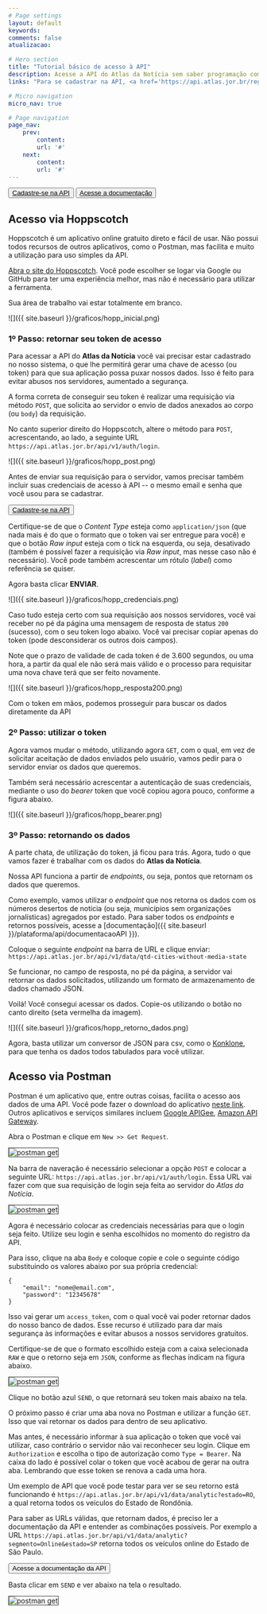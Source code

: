 ```yaml
---
# Page settings
layout: default
keywords:
comments: false
atualizacao:

# Hero section
title: "Tutorial básico de acesso à API"
description: Acesse a API do Atlas da Notícia sem saber programação com esse passo a passo detalhado
links: "Para se cadastrar na API, <a href='https://api.atlas.jor.br/register' target='_blank'>clique aqui</a>. Acesse o GitHub do pacote R <a href='https://github.com/voltdatalab/newsatlasbr' target='_blank'>aqui</a>."

# Micro navigation
micro_nav: true

# Page navigation
page_nav:
    prev:
        content:
        url: '#'
    next:
        content:
        url: '#'
---
```


<style>
p img{
  border: 1px solid #333
}
</style>


<a href="{{ site.baseurl }}/plataforma/api/utilizarAPI"><button class="btn btn--dark btn--rounded btn--w-icon" style="display:inline">Cadastre-se na API</button></a> <a href="{{ site.baseurl }}/plataforma/api/documentacaoAPI }}"><button class="btn btn--dark btn--rounded btn--w-icon" style="display:inline"> Acesse a documentação </button></a>

## Acesso via Hoppscotch

Hoppscotch é um aplicativo online gratuito direto e fácil de usar. Não possui todos recursos de outros aplicativos, como o Postman, mas facilita e muito a utilização para uso simples da API.

[Abra o site do Hoppscotch](https://hoppscotch.io/). Você pode escolher se logar via Google ou GitHub para ter uma experiência melhor, mas não é necessário para utilizar a ferramenta.

Sua área de trabalho vai estar totalmente em branco.

![]({{ site.baseurl }}/graficos/hopp_inicial.png)

### 1º Passo: retornar seu token de acesso

Para acessar a API do **Atlas da Notícia** você vai precisar estar cadastrado no nosso sistema, o que lhe permitirá gerar uma chave de acesso (ou token) para que sua aplicação possa puxar nossos dados. Isso é feito para evitar abusos nos servidores, aumentado a segurança.

A forma correta de conseguir seu token é realizar uma requisição via método `POST`, que solicita ao servidor o envio de dados anexados ao corpo (ou `body`) da requisição.

No canto superior direito do Hoppscotch, altere o método para `POST`, acrescentando, ao lado, a seguinte URL `https://api.atlas.jor.br/api/v1/auth/login`.

![]({{ site.baseurl }}/graficos/hopp_post.png)

Antes de enviar sua requisição para o servidor, vamos precisar também incluir suas credenciais de acesso à API -- o mesmo email e senha que você usou para se cadastrar.

<a href="{{ site.baseurl }}/plataforma/api/utilizarAPI"><button class="btn btn--dark btn--rounded btn--w-icon" style="display:inline">Cadastre-se na API</button></a>

Certifique-se de que o _Content Type_ esteja como `application/json` (que nada mais é do que o formato que o token vai ser entregue para você) e que o botão _Raw input_ esteja com o tick na esquerda, ou seja, desativado (também é possível fazer a requisição via _Raw input_, mas nesse caso não é necessário). Você pode também acrescentar um rótulo (_label_) como referência se quiser.

Agora basta clicar **ENVIAR**.

![]({{ site.baseurl }}/graficos/hopp_credenciais.png)

Caso tudo esteja certo com sua requisição aos nossos servidores, você vai receber no pé da página uma mensagem de resposta de status `200` (sucesso), com o seu token logo abaixo. Você vai precisar copiar apenas do token (pode desconsiderar os outros dois campos).

Note que o prazo de validade de cada token é de 3.600 segundos, ou uma hora, a partir da qual ele não será mais válido e o processo para requisitar uma nova chave terá que ser feito novamente.

![]({{ site.baseurl }}/graficos/hopp_resposta200.png)

Com o token em mãos, podemos prosseguir para buscar os dados diretamente da API

### 2º Passo: utilizar o token

Agora vamos mudar o método, utilizando agora `GET`, com o qual, em vez de solicitar aceitação de dados enviados pelo usuário, vamos pedir para o servidor enviar os dados que queremos.

Também será necessário acrescentar a autenticação de suas credenciais, mediante o uso do _bearer_ token que você copiou agora pouco, conforme a figura abaixo.

![]({{ site.baseurl }}/graficos/hopp_bearer.png)

### 3º Passo: retornando os dados

A parte chata, de utilização do token, já ficou para trás. Agora, tudo o que vamos fazer é trabalhar com os dados do **Atlas da Notícia**.

Nossa API funciona a partir de _endpoints_, ou seja, pontos que retornam os dados que queremos.

Como exemplo, vamos utilizar o _endpoint_ que nos retorna os dados com os números desertos de notícia (ou seja, municípios sem organizações jornalísticas) agregados por estado. Para saber todos os _endpoints_ e retornos possíveis, acesse a [documentação]({{ site.baseurl }}/plataforma/api/documentacaoAPI }}).

Coloque o seguinte _endpoint_ na barra de URL e clique enviar: `https://api.atlas.jor.br/api/v1/data/qtd-cities-without-media-state`

Se funcionar, no campo de resposta, no pé da página, a servidor vai retornar os dados solicitados, utilizando um formato de armazenamento de dados chamado JSON.

Voilá! Você consegui acessar os dados. Copie-os utilizando o botão no canto direito (seta vermelha da imagem).


![]({{ site.baseurl }}/graficos/hopp_retorno_dados.png)

Agora, basta utilizar um conversor de JSON para csv, como o [Konklone](https://konklone.io/json/), para que tenha os dados todos tabulados para você utilizar.

## Acesso via Postman

Postman é um aplicativo que, entre outras coisas, facilita o acesso aos dados de uma API. Você pode fazer o download do aplicativo [neste link](https://www.getpostman.com/). Outros aplicativos e serviços similares incluem [Google APIGee](https://cloud.google.com/apigee), [Amazon API Gateway](https://aws.amazon.com/pt/api-gateway/).

Abra o Postman e clique em `New >> Get Request`.

![postman get](../../../graficos/postman_get.png)

Na barra de naveração é necessário selecionar a opção `POST` e colocar a seguinte URL: `https://api.atlas.jor.br/api/v1/auth/login`. Essa URL vai fazer com que sua requisição de login seja feita ao servidor do *Atlas da Notícia*.

![postman get](../../../graficos/postman_barra_nav.png)

Agora é necessário colocar as credenciais necessárias para que o login seja feito. Utilize seu login e senha escolhidos no momento do registro da API.

Para isso, clique na aba `Body` e coloque copie e cole o seguinte código substituindo os valores abaixo por sua própria credencial:


```
{
    "email": "nome@email.com",
    "password": "12345678"
}
```  

Isso vai gerar um `access_token`, com o qual você vai poder retornar dados do nosso banco de dados. Esse recurso é utilizado para dar mais segurança às informações e evitar abusos a nossos servidores gratuitos.

Certifique-se de que o formato escolhido esteja com a caixa selecionada `RAW` e que o retorno seja em `JSON`, conforme as flechas indicam na figura abaixo.

![postman get](../../../graficos/postman_bearer.png)

Clique no botão azul `SEND`, o que retornará seu token mais abaixo na tela.

O próximo passo é criar uma aba nova no Postman e utilizar a função `GET`. Isso que vai retornar os dados para dentro de seu aplicativo.

Mas antes, é necessário informar à sua aplicação o token que você vai utilizar, caso contrário o servidor não vai reconhecer seu login. Clique em `Authorization` e escolha o tipo de autorização como `Type = Bearer`. Na caixa do lado
é possível colar o token que você acabou de gerar na outra aba. Lembrando que esse token se renova a cada uma hora.

Um exemplo de API que você pode testar para ver se seu retorno está funcionando é `https://api.atlas.jor.br/api/v1/data/analytic?estado=RO`, a qual retorna todos os veículos do Estado de Rondônia.

Para saber as URLs válidas, que retornam dados, é preciso ler a documentação da API e entender as combinações possíveis. Por exemplo a URL `https://api.atlas.jor.br/api/v1/data/analytic?segmento=Online&estado=SP` retorna todos os veículos online do Estado de São Paulo.

<a href="{{ site.baseurl }}/plataforma/api/documentacaoAPI }}"><button class="btn btn--dark btn--rounded btn--w-icon"> Acesse a documentação da API </button></a>

Basta clicar em `SEND` e ver abaixo na tela o resultado.

![postman get](../../../graficos/postman_results.png)
